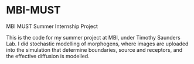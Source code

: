 # MBI-MUST
MBI MUST Summer Internship Project

This is the code for my summer project at MBI, under Timothy Saunders Lab. I did stochastic modelling of morphogens, where images are uploaded into the simulation that determine boundaries, source and receptors, and the effective diffusion is modelled.
